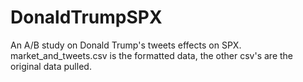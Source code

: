 # DonaldTrumpSPX
An A/B study on Donald Trump's tweets effects on SPX.  
market_and_tweets.csv is the formatted data, the other csv's are the original data pulled.
